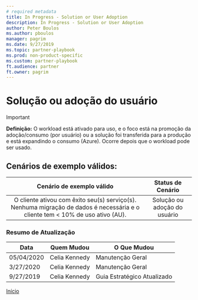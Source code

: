 ```yaml
---
# required metadata
title: In Progress - Solution or User Adoption
description: In Progress - Solution or User Adoption
author: Peter Boulos
ms.author: pboulos
manager: pagrim
ms.date: 9/27/2019
ms.topic: partner-playbook 
ms.prod: non-product-specific 
ms.custom: partner-playbook 
ft.audience: partner
ft.owner: pagrim
---
```


# Solução ou adoção do usuário

> [!IMPORTANT]
> **Definição:** O workload está ativado para uso, e o foco está na promoção da adoção/consumo (por usuário) ou a solução foi transferida para a produção e está expandindo o consumo (Azure). Ocorre depois que o workload pode ser usado.​

## Cenários de exemplo válidos:

| Cenário de exemplo válido | Status de Cenário |
| :--: | :--: |
| O cliente ativou com êxito seu(s) serviço(s). Nenhuma migração de dados é necessária e o cliente tem < 10% de uso ativo (AU). | Solução ou adoção do usuário |

###  Resumo de Atualização

|Data|Quem Mudou|O Que Mudou|
|---------|---------------|----------------------------|
|05/04/2020| Celia Kennedy|  Manutenção Geral|
|3/27/2020| Celia Kennedy| Manutenção Geral|
|9/27/2019| Celia Kennedy| Guia Estratégico Atualizado|

[Início](http://partner-docs.microsoft.com)
